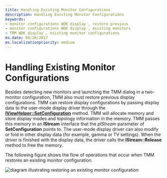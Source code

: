 ```yaml
---
title: Handling Existing Monitor Configurations
description: Handling Existing Monitor Configurations
keywords:
- monitor configurations WDK display , restore previous
- monitor configurations WDK display , existing monitors
- TMM WDK display , existing monitor configurations
ms.date: 04/20/2017
ms.localizationpriority: medium
---
```


# Handling Existing Monitor Configurations


Besides detecting new monitors and launching the TMM dialog in a two-monitor configuration, TMM also must restore previous display configurations. TMM can restore display configurations by passing display data to the user-mode display driver through the [**IViewHelper::SetConfiguration**](/previous-versions/windows/hardware/drivers/ff568176(v=vs.85)) method. TMM will allocate memory and store display modes and topology information in the memory. TMM passes this memory in an **IStream** interface that the *pIStream* parameter of **SetConfiguration** points to. The user-mode display driver can also modify or fold in other display data (for example, gamma or TV settings). When the driver is finished with the display data, the driver calls the **IStream::Release** method to free the memory.

The following figure shows the flow of operations that occur when TMM restores an existing monitor configuration.

![diagram illustrating restoring an existing monitor configuration](images/tmm-existconfig.png)

 

